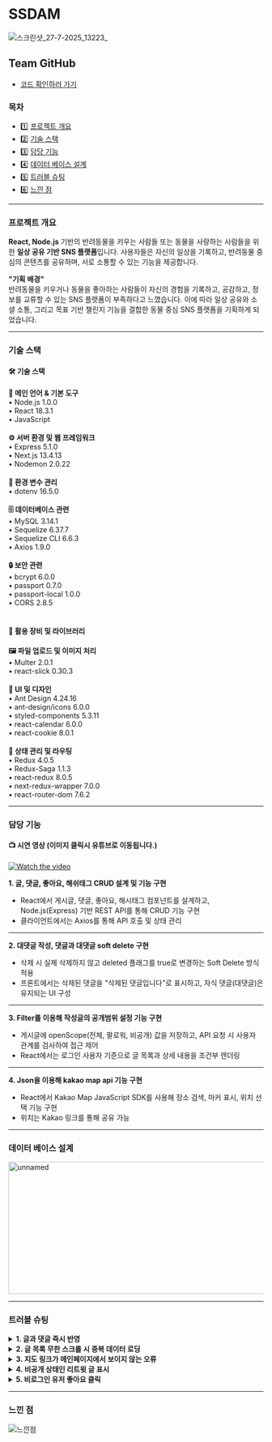 # SSDAM
![스크린샷_27-7-2025_13223_](https://github.com/user-attachments/assets/7e10324a-9e41-4b6d-97f4-7fe313ebcca0)

## Team GitHub
- [코드 확인하러 가기](https://github.com/dpflaalee/sseudamsseudam)

### 목차
- 1️⃣ [프로젝트 개요](#프로젝트-개요)
- 2️⃣ [기술 스택](#기술-스택)
- 3️⃣ [담당 기능](#담당-기능)
- 4️⃣ [데이터 베이스 설계](#데이터-베이스-설계)
- 5️⃣ [트러블 슈팅](#트러블-슈팅)
- 6️⃣ [느낀 점](#느낀-점)
<hr/>

### 프로젝트 개요
**React, Node.js** 기반의 반려동물을 키우는 사람들 또는 동물을 사랑하는 사람들을 위한 **일상 공유 기반 SNS 플랫폼**입니다.
사용자들은 자신의 일상을 기록하고, 반려동물 중심의 콘텐츠를 공유하며, 서로 소통할 수 있는 기능을 제공합니다.

**"기획 배경"** <br/>
반려동물을 키우거나 동물을 좋아하는 사람들이 자신의 경험을 기록하고, 공감하고, 정보를 교류할 수 있는 SNS 플랫폼이 부족하다고 느꼈습니다.
이에 따라 일상 공유와 소셜 소통, 그리고 목표 기반 챌린지 기능을 결합한 동물 중심 SNS 플랫폼을 기획하게 되었습니다.
<hr/>

### 기술 스택

#### 🛠️ 기술 스택
**📌 메인 언어 & 기본 도구** <br/>
  • Node.js 1.0.0 <br/>
  • React 18.3.1 <br/>
  • JavaScript <br/>
  <br/>
**⚙️ 서버 환경 및 웹 프레임워크** <br/>
  • Express 5.1.0 <br/>
  • Next.js 13.4.13 <br/>
  • Nodemon 2.0.22 <br/>
  <br/>
**📁 환경 변수 관리** <br/>
  • dotenv 16.5.0 <br/>
  <br/>
**🗄️ 데이터베이스 관련** <br/>
  • MySQL 3.14.1 <br/>
  • Sequelize 6.37.7 <br/>
  • Sequelize CLI 6.6.3 <br/>
  • Axios 1.9.0 <br/>
  <br/>
**🔒 보안 관련** <br/>
  • bcrypt 6.0.0 <br/>
  • passport 0.7.0 <br/>
  • passport-local 1.0.0 <br/>
  • CORS 2.8.5 <br/>
  <br/>
#### 🧰 활용 장비 및 라이브러리 <br/>
**🖼️ 파일 업로드 및 이미지 처리** <br/>
  • Multer 2.0.1 <br/>
  • react-slick 0.30.3 <br/>
  <br/>
**🎨 UI 및 디자인** <br/>
  • Ant Design 4.24.16 <br/>
  • ant-design/icons 6.0.0 <br/>
  • styled-components 5.3.11 <br/>
  • react-calendar 6.0.0 <br/>
  • react-cookie 8.0.1 <br/>
  <br/>
**🔄 상태 관리 및 라우팅** <br/>
  • Redux 4.0.5 <br/>
  • Redux-Saga 1.1.3 <br/>
  • react-redux 8.0.5 <br/>
  • next-redux-wrapper 7.0.0 <br/>
  • react-router-dom 7.6.2 <br/>
<hr/>

### 담당 기능
#### 📺 시연 영상 (이미지 클릭시 유튜브로 이동됩니다.)

[![Watch the video](https://img.youtube.com/vi/qy8u18SyypM/hqdefault.jpg)](https://www.youtube.com/watch?v=qy8u18SyypM&t=7s)

**1. 글, 댓글, 좋아요, 해쉬태그 CRUD 설계 및 기능 구현**
  - React에서 게시글, 댓글, 좋아요, 해시태그 컴포넌트를 설계하고, Node.js(Express) 기반 REST API를 통해 CRUD 기능 구현
  - 클라이언트에서는 Axios를 통해 API 호출 및 상태 관리
---

**2. 대댓글 작성, 댓글과 대댓글 soft delete 구현**
  - 삭제 시 실제 삭제하지 않고 deleted 플래그를 true로 변경하는 Soft Delete 방식 적용
  - 프론트에서는 삭제된 댓글을 "삭제된 댓글입니다"로 표시하고, 자식 댓글(대댓글)은 유지되는 UI 구성
---

**3. Filter를 이용해 작성글의 공개범위 설정 기능 구현**
  - 게시글에 openScope(전체, 팔로워, 비공개) 값을 저장하고, API 요청 시 사용자 관계를 검사하여 접근 제어
  - React에서는 로그인 사용자 기준으로 글 목록과 상세 내용을 조건부 렌더링
---

**4. Json을 이용해 kakao map api 기능 구현**
  - React에서 Kakao Map JavaScript SDK를 사용해 장소 검색, 마커 표시, 위치 선택 기능 구현
  - 위치는 Kakao 링크를 통해 공유 가능
<hr/>

### 데이터 베이스 설계

<img width="512" height="261" alt="unnamed" src="https://github.com/user-attachments/assets/3b237117-1680-42ef-9137-5e557f416d69" />

<hr/>

### 트러블 슈팅
<details>
  <summary><strong>1. 글과 댓글 즉시 반영</strong></summary>
  • <strong>문제 상황</strong>: 글과 댓글 작성시 페이지를 수동 리다이렉트해야만 반영되는 문제가 발생 <br/>
  • <strong>원인 분석</strong>: useEffect, useCallback 등의 최적화 미흡 <br/>
  • <strong>해결 방법</strong>: useCallback과 useEffect를 사용해 리렌더링을 최소화, 최신 데이터가UI에 즉시 반영될 수 있게 수정
</details>
<details>
  <summary><strong>2. 글 목록 무한 스크롤 시 중복 데이터 로딩</strong></summary>
  • <strong>문제 상황</strong>: 글 리스트에서 데이터를 중복해서 불러오는 오류 발생 <br/>
  • <strong>원인 분석</strong>: 글 리스트를 불러올 때 기준값 누락 <br/>
  • <strong>해결 방법</strong>: 글 리스트를 불러올 때 lastId를 기준으로 불러오도록 기준값 부여
</details>
<details>
  <summary><strong>3. 지도 링크가 메인페이지에서 보이지 않는 오류</strong></summary>
  • <strong>문제 상황</strong>: 로컬스토리지에 저장된 지도 링크를 메인 페이지에서 불러올 수 없는 오류 발생 <br/>
  • <strong>원인 분석</strong>: 로컬스토리지에 저장된 링크를 사용하는 로직 누락 <br/>
  • <strong>해결 방법</strong>: localStorage.getItem(‘kakaoMapLink’) 로직 부여<br/> → setLocationLink로 상태값 연동해 사용
</details>
<details>
  <summary><strong>4. 비공개 상태인 리트윗 글 표시</strong></summary>
  • <strong>문제 상황</strong>: 비공개 상태인 리트윗된 글이 리스트에 표시되는 문제 발생 <br/>
  • <strong>원인 분석</strong>: 리트윗된 글의 공개범위가 private상태인지 확인하는 구문 누락 <br/>
  • <strong>해결 방법</strong>: 리트윗한 글의 상태를 확인하는 공개범위 검사 조건 추가
</details>
<details>
  <summary><strong>5. 비로그인 유저 좋아요 클릭</strong></summary>
  • <strong>문제 상황</strong>: 비로그인 상태의 유저가 좋아요를 클릭 가능한 문제 발생 <br/>
  • <strong>원인 분석</strong>: 좋아요를 누르는 조건에 Userid검사가 누락되어 발생 문제 <br/>
  • <strong>해결 방법</strong>: if문을 사용해 !Userid라면 좋아요를 누를 시 로그인 오류 처리
</details>
<hr/>

### 느낀 점

![느낀점](https://github.com/user-attachments/assets/ffb9fb8d-812a-4609-bed7-7f06844fa5f0)
